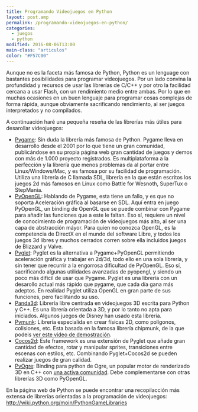 ```yaml
---
title: Programando Videojuegos en Python
layout: post.amp
permalink: /programando-videojuegos-en-python/
categories:
  - juegos
  - python
modified: 2016-08-06T13:00
main-class: "articulos"
color: "#F57C00"
---
```


Aunque no es la faceta más famosa de Python, Python es un lenguage con bastantes posibilidades para programar videojuegos. Por un lado convina la profundidad y recursos de usar las librerías de C/C++ y por otro la facilidad cercana a usar Flash, con un rendimiento medio entre ambas. Por lo que en muchas ocasiones en un buen lenguaje para programar cosas complejas de forma rápida, aunque obviamente sacrificando rendimiento, al ser juegos interpretados y no compilados.

A continuación haré una pequeña reseña de las librerías más útiles para desarollar videojuegos:

<!--ad-->

- <a href="http://www.pygame.org/">Pygame</a>: Sin duda la librería más famosa de Python. Pygame lleva en desarrollo desde el 2001 por lo que tiene un gran comunidad, publicándose en su propia página web gran cantidad de juegos y demos con más de 1.000 proyecto registrados. Es multiplataforma a la perfección y la librería que menos problemas da al portar entre Linux/Windows/Mac, y es famosa por su facilidad de programación. Utiliza una librería de C llamada SDL, librería en la que están escritos los juegos 2d más famosos en Linux como Battle for Wesnoth, SuperTux o StepMania.
- <a href="http://pyopengl.sourceforge.net/">PyOpenGL</a>: Hablando de Pygame, esta tiene un fallo, y es que no soporta Aceleración gráfica al basarse en SDL. Aquí entra en juego PyOpenGL, un binding de OpenGL que se puede combinar con Pygame para añadir las funciones que a este le faltan. Eso sí, requiere un nivel de conocimiento de programación de videojuegos más alto, al ser una capa de abstracción máyor. Para quien no conozca OpenGL, es la competencia de DirectX en el mundo del software Libre, y todos los juegos 3d libres y muchos cerrados corren sobre ella incluidos juegos de Blizzard y Valve.
- <a href="http://www.pyglet.org/">Pyglet</a>: Pyglet es la alternativa a Pygame+PyOpenGL permitiendo aceleración gráfica y trabajar en 2d/3d, todo ello en una sola librería, y sin tener que recurrir a la engorrosa dificultad de PyOpenGL. Eso sí, sacrificando algunas utilidades avanzadas de pyopengl, y siendo un poco más dificil de usar que Pygame. Pyglet es una librería con un desarollo actual más rápido que pygame, que cada día gana más adeptos. En realidad Pyglet utiliza OpenGL en gran parte de sus funciones, pero facilitando su uso.
- <a href="http://www.panda3d.org/">Panda3d</a>: Librería libre centrada en videojuegos 3D escrita para Python y C++. Es una librería orientada a 3D, y por lo tanto no apta para iniciados. Algunos juegos de Disney han usado esta librería.
- <a href="http://code.google.com/p/pymunk/">Pymunk</a>: Librería especialida en crear físicas 2D, como polígonos, colisiones, etc. Esta basada en la famosa librería chipmunk, de la que podeis <a href="http://www.youtube.com/watch?v=z_Sx9N39KHk&feature=player_embedded">ver este video de demostración</a>.
- <a href="http://cocos2d.org/">Cocos2d</a>: Este framework es una extensión de Pyglet que añade gran cantidad de efectos, rotar y manipular sprites, transiciones entre escenas con estilos, etc. Combinando Pyglet+Cocos2d se pueden realizar juegos de gran calidad.
- <a href="http://www.pythonogre.com/">PyOgre</a>: Binding para python de Ogre, un popular motor de renderizado 3D en C++ con <a href="http://www.ogre3d.org/">una activa comunidad</a>. Debe complementarse con otras librerías 3D como PyOpenGL.

En la página web de Python se puede encontrar una recopilacción más extensa de librerías orientadas a la programación de videojuegos: <a href="http://wiki.python.org/moin/PythonGameLibraries">http://wiki.python.org/moin/PythonGameLibraries</a>
